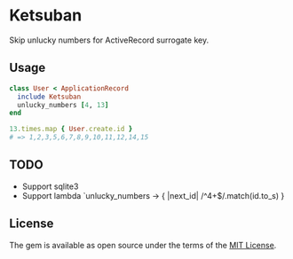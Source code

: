 # Ketsuban

Skip unlucky numbers for ActiveRecord surrogate key.

## Usage

```ruby
class User < ApplicationRecord
  include Ketsuban
  unlucky_numbers [4, 13]
end
```

```ruby
13.times.map { User.create.id }
# => 1,2,3,5,6,7,8,9,10,11,12,14,15
```

## TODO

- Support sqlite3
- Support lambda `unlucky_numbers -> { |next_id| /^4+$/.match(id.to_s) }

## License

The gem is available as open source under the terms of the [MIT License](https://opensource.org/licenses/MIT).
